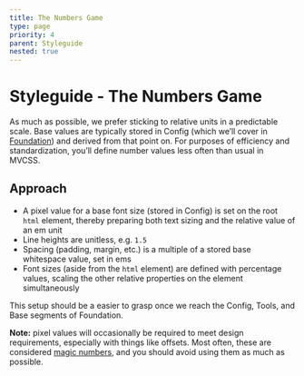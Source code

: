 ```yaml
---
title: The Numbers Game
type: page
priority: 4
parent: Styleguide
nested: true
---
```


Styleguide - The Numbers Game
=============================

As much as possible, we prefer sticking to relative units in a predictable scale. Base values are typically stored in Config (which we’ll cover in [Foundation][foundation]) and derived from that point on. For purposes of efficiency and standardization, you’ll define number values less often than usual in MVCSS.

Approach
--------

- A pixel value for a base font size (stored in Config) is set on the root `html` element, thereby preparing both text sizing and the relative value of an em unit
- Line heights are unitless, e.g. `1.5`
- Spacing (padding, margin, etc.) is a multiple of a stored base whitespace value, set in ems
- Font sizes (aside from the `html` element) are defined with percentage values, scaling the other relative properties on the element simultaneously

This setup should be a easier to grasp once we reach the Config, Tools, and Base segments of Foundation.

**Note:** pixel values will occasionally be required to meet design requirements, especially with things like offsets. Most often, these are considered [magic numbers][csswizardry-magic-numbers], and you should avoid using them as much as possible.


[foundation]: /foundation

[csswizardry-magic-numbers]: http://csswizardry.com/2012/11/code-smells-in-css/
